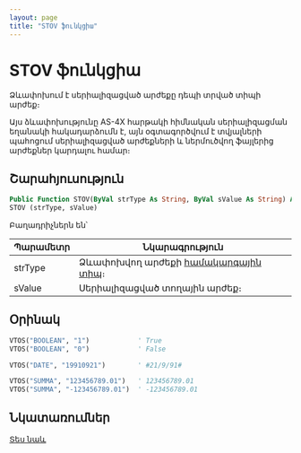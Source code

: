 ```yaml
---
layout: page
title: "STOV ֆունկցիա"
---
```


# STOV ֆունկցիա

Ձևափոխում է սերիալիզացված արժեքը դեպի տրված տիպի արժեք։

Այս ձևափոխությունը AS-4X հարթակի հիմնական սերիալիզացման եղանակի հակադարձումն է, այն օգտագործվում է տվյալների պահոցում սերիալիզացված արժեքների և ներմուծվող ֆայլերից արժեքներ կարդալու համար։

## Շարահյուսություն

``` vb
Public Function STOV(ByVal strType As String, ByVal sValue As String) As Variant
STOV (strType, sValue)
```

Բաղադրիչներն են՝

| Պարամետր | Նկարագրություն |
|--|--|
| strType | Ձևափոխվող արժեքի [համակարգային տիպ](../../../types.md)։ |
| sValue | Սերիալիզացված տողային արժեք։ |


## Օրինակ

``` vb
VTOS("BOOLEAN", "1")            ' True
VTOS("BOOLEAN", "0")            ' False

VTOS("DATE", "19910921")        ' #21/9/91#

VTOS("SUMMA", "123456789.01")   ' 123456789.01
VTOS("SUMMA", "-123456789.01")  ' -123456789.01
```

## Նկատառումներ

[Տես նաև](VTOS.md)
